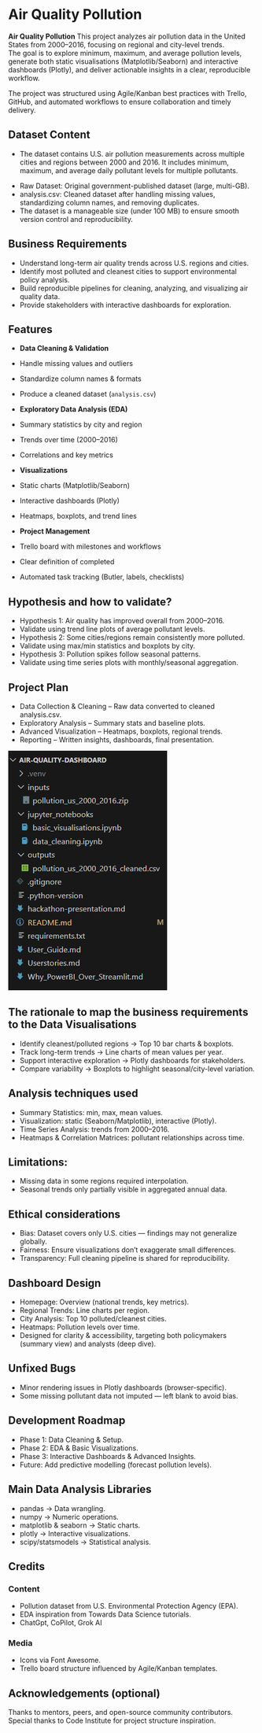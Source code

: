 # Air Quality Pollution

**Air Quality Pollution** This project analyzes air pollution data in the United States from 2000–2016, focusing on regional and city-level trends.  
The goal is to explore minimum, maximum, and average pollution levels, generate both static visualisations (Matplotlib/Seaborn) and interactive dashboards (Plotly), and deliver actionable insights in a clear, reproducible workflow.  

The project was structured using Agile/Kanban best practices with Trello, GitHub, and automated workflows to ensure collaboration and timely delivery.

## Dataset Content
* The dataset contains U.S. air pollution measurements across multiple cities and regions between 2000 and 2016.
It includes minimum, maximum, and average daily pollutant levels for multiple pollutants.

- Raw Dataset: Original government-published dataset (large, multi-GB).
- analysis.csv: Cleaned dataset after handling missing values, standardizing column names, and removing duplicates.
- The dataset is a manageable size (under 100 MB) to ensure smooth version control and reproducibility.


## Business Requirements
- Understand long-term air quality trends across U.S. regions and cities.
- Identify most polluted and cleanest cities to support environmental policy analysis.
- Build reproducible pipelines for cleaning, analyzing, and visualizing air quality data.
- Provide stakeholders with interactive dashboards for exploration.

## Features
- **Data Cleaning & Validation**  
- Handle missing values and outliers  
- Standardize column names & formats  
- Produce a cleaned dataset (`analysis.csv`)  

- **Exploratory Data Analysis (EDA)**  
- Summary statistics by city and region  
- Trends over time (2000–2016)  
- Correlations and key metrics  

- **Visualizations**  
- Static charts (Matplotlib/Seaborn)  
- Interactive dashboards (Plotly)  
- Heatmaps, boxplots, and trend lines  

- **Project Management**  
- Trello board with milestones and workflows  
- Clear definition of completed  
- Automated task tracking (Butler, labels, checklists) 

## Hypothesis and how to validate?
-  Hypothesis 1: Air quality has improved overall from 2000–2016.
- Validate using trend line plots of average pollutant levels.
- Hypothesis 2: Some cities/regions remain consistently more polluted.
- Validate using max/min statistics and boxplots by city.
- Hypothesis 3: Pollution spikes follow seasonal patterns.
- Validate using time series plots with monthly/seasonal aggregation.

## Project Plan
- Data Collection & Cleaning – Raw data converted to cleaned analysis.csv.
- Exploratory Analysis – Summary stats and baseline plots.
- Advanced Visualization – Heatmaps, boxplots, regional trends.
- Reporting – Written insights, dashboards, final presentation.

![alt text](image.png)

## The rationale to map the business requirements to the Data Visualisations
- Identify cleanest/polluted regions → Top 10 bar charts & boxplots.
- Track long-term trends → Line charts of mean values per year.
- Support interactive exploration → Plotly dashboards for stakeholders.
- Compare variability → Boxplots to highlight seasonal/city-level variation.

## Analysis techniques used
- Summary Statistics: min, max, mean values.
- Visualization: static (Seaborn/Matplotlib), interactive (Plotly).
- Time Series Analysis: trends from 2000–2016.
- Heatmaps & Correlation Matrices: pollutant relationships across time.
## Limitations:
- Missing data in some regions required interpolation.
- Seasonal trends only partially visible in aggregated annual data.

## Ethical considerations
- Bias: Dataset covers only U.S. cities — findings may not generalize globally.
- Fairness: Ensure visualizations don’t exaggerate small differences.
- Transparency: Full cleaning pipeline is shared for reproducibility.

## Dashboard Design
- Homepage: Overview (national trends, key metrics).
- Regional Trends: Line charts per region.
- City Analysis: Top 10 polluted/cleanest cities.
- Heatmaps: Pollution levels over time.
- Designed for clarity & accessibility, targeting both policymakers (summary view) and analysts (deep dive).

## Unfixed Bugs
- Minor rendering issues in Plotly dashboards (browser-specific).
- Some missing pollutant data not imputed — left blank to avoid bias.

## Development Roadmap
- Phase 1: Data Cleaning & Setup.
- Phase 2: EDA & Basic Visualizations.
- Phase 3: Interactive Dashboards & Advanced Insights.
- Future: Add predictive modelling (forecast pollution levels).

## Main Data Analysis Libraries
- pandas → Data wrangling.
- numpy → Numeric operations.
- matplotlib & seaborn → Static charts.
- plotly → Interactive visualizations.
- scipy/statsmodels → Statistical analysis.


## Credits 

### Content 

-  Pollution dataset from U.S. Environmental Protection Agency (EPA).
- EDA inspiration from Towards Data Science tutorials.
- ChatGpt, CoPilot, Grok AI

### Media

- Icons via Font Awesome.
- Trello board structure influenced by Agile/Kanban templates.



## Acknowledgements (optional)
Thanks to mentors, peers, and open-source community contributors.
Special thanks to Code Institute for project structure inspiration.
